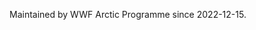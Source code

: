 Maintained by WWF Arctic Programme since 2022-12-15.

<meta http-equiv="Refresh" content="1; url='https://WWF-Arctic-Programme.github.io/chicory/navigation.html'" />
